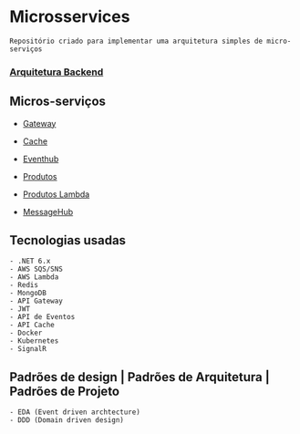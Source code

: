 # Microsservices

    Repositório criado para implementar uma arquitetura simples de micro-serviços 

### [Arquitetura Backend](.attachments/arquitetura-backend.drawio.png)


## Micros-serviços
  - [Gateway](Gateway/README.md)

  - [Cache](Cache/README.md)

  - [Eventhub](Eventhub/README.md)

  - [Produtos](Product/README.md)

  - [Produtos Lambda](Product.Lambda/README.md)
  - [MessageHub](Messagehub/README.md)

## Tecnologias usadas
    - .NET 6.x
    - AWS SQS/SNS
    - AWS Lambda
    - Redis
    - MongoDB
    - API Gateway
    - JWT
    - API de Eventos
    - API Cache
    - Docker
    - Kubernetes
    - SignalR

## Padrões de design | Padrões de Arquitetura | Padrões de Projeto
    - EDA (Event driven archtecture)
    - DDD (Domain driven design)
